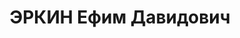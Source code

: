 ---
title: ЭРКИН Ефим Давидович
description: 'Род. в 1898, Западная обл., с. Монастырщина, еврей, член ВКП(б) в 1919-1937.
  Проживал: Ленинград, Казначейская ул., д. 6/13, кв. 65. Нач. 5-го отделения отдела
  инженерных войск Амурской военной флотилии военинженер 2-го ранга.

  Арестован 22.07.1937. Обв. по ст. 58. Приговор: выездная сессия ВК ВС СССР – ВМН.
  Расстрелян 03.12.1937'
---